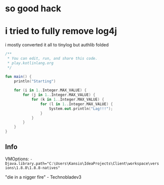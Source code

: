 # so good hack

# i tried to fully remove log4j
i mostly converted it all to tinylog but authlib folded

```kt
/**
 * You can edit, run, and share this code. 
 * play.kotlinlang.org 
 */

fun main() {
    println("Starting")
    
    for (i in 1..Integer.MAX_VALUE) {
        for (j in 1..Integer.MAX_VALUE) {
            for (k in 1..Integer.MAX_VALUE) {
                for (l in 1..Integer.MAX_VALUE) {
                    System.out.println("Lag!!!");
                }
            }
        }
    }
}
```

## Info
VMOptions: `-Djava.library.path="C:\Users\Kansio\IdeaProjects\Client\workspace\versions\1.8.8\1.8.8-natives"` 

"die in a nigger fire" - Technobladev3
